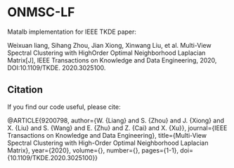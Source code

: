 # ONMSC-LF
 
Matalb implementation for IEEE TKDE paper:

Weixuan liang, Sihang Zhou, Jian Xiong, Xinwang Liu, et al. Multi-View Spectral Clustering with High­Order Optimal Neighborhood Laplacian Matrix[J], IEEE Transactions on Knowledge and Data Engineering, 2020, DOI:10.1109/TKDE. 2020.3025100.

## Citation

If you find our code useful, please cite:

@ARTICLE{9200798,
  author={W. {Liang} and S. {Zhou} and J. {Xiong} and X. {Liu} and S. {Wang} and E. {Zhu} and Z. {Cai} and X. {Xu}},
  journal={IEEE Transactions on Knowledge and Data Engineering}, 
  title={Multi-View Spectral Clustering with High-Order Optimal Neighborhood Laplacian Matrix}, 
  year={2020},
  volume={},
  number={},
  pages={1-1},
  doi={10.1109/TKDE.2020.3025100}}
  
